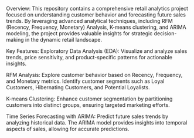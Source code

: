 Overview:
This repository contains a comprehensive retail analytics project focused on understanding customer behavior and forecasting future sales trends. By leveraging advanced analytical techniques, including RFM (Recency, Frequency, Monetary) Analysis, K-means clustering, and ARIMA modeling, the project provides valuable insights for strategic decision-making in the dynamic retail landscape.

Key Features:
Exploratory Data Analysis (EDA): Visualize and analyze sales trends, price sensitivity, and product-specific patterns for actionable insights.

RFM Analysis: Explore customer behavior based on Recency, Frequency, and Monetary metrics. Identify customer segments such as Loyal Customers, Hibernating Customers, and Potential Loyalists.

K-means Clustering: Enhance customer segmentation by partitioning customers into distinct groups, ensuring targeted marketing efforts.

Time Series Forecasting with ARIMA: Predict future sales trends by analyzing historical data. The ARIMA model provides insights into temporal aspects of sales, allowing for accurate predictions.


